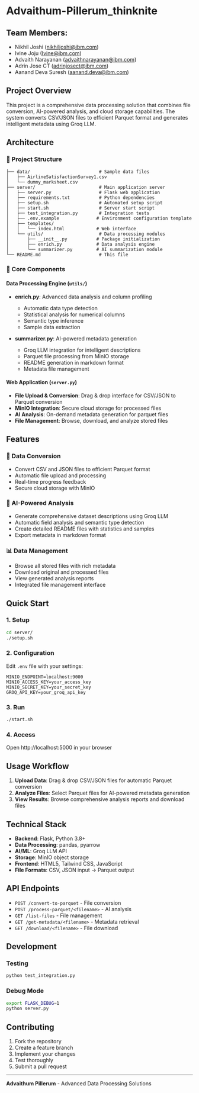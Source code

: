 # Advaithum-Pillerum_thinknite

## Team Members:
- Nikhil Joshi (nikhiljoshi@ibm.com)
- Ivine Joju (Ivine@ibm.com)
- Advaith Narayanan (advaithnarayanan@ibm.com)
- Adrin Jose CT (adrinjosect@ibm.com)
- Aanand Deva Suresh (aanand.deva@ibm.com)

## Project Overview

This project is a comprehensive data processing solution that combines file conversion, AI-powered analysis, and cloud storage capabilities. The system converts CSV/JSON files to efficient Parquet format and generates intelligent metadata using Groq LLM.

## Architecture

### 📁 Project Structure
```
├── data/                          # Sample data files
│   ├── AirlineSatisfactionSurvey1.csv
│   └── dummy_marksheet.csv
├── server/                        # Main application server
│   ├── server.py                  # Flask web application
│   ├── requirements.txt           # Python dependencies
│   ├── setup.sh                   # Automated setup script
│   ├── start.sh                   # Server start script
│   ├── test_integration.py        # Integration tests
│   ├── .env.example              # Environment configuration template
│   ├── templates/
│   │   └── index.html            # Web interface
│   └── utils/                     # Data processing modules
│       ├── __init__.py           # Package initialization
│       ├── enrich.py             # Data analysis engine
│       └── summarizer.py         # AI summarization module
└── README.md                      # This file
```

### 🔧 Core Components

#### Data Processing Engine (`utils/`)
- **enrich.py**: Advanced data analysis and column profiling
  - Automatic data type detection
  - Statistical analysis for numerical columns
  - Semantic type inference
  - Sample data extraction

- **summarizer.py**: AI-powered metadata generation
  - Groq LLM integration for intelligent descriptions
  - Parquet file processing from MinIO storage
  - README generation in markdown format
  - Metadata file management

#### Web Application (`server.py`)
- **File Upload & Conversion**: Drag & drop interface for CSV/JSON to Parquet conversion
- **MinIO Integration**: Secure cloud storage for processed files
- **AI Analysis**: On-demand metadata generation for parquet files
- **File Management**: Browse, download, and analyze stored files

## Features

### 🚀 Data Conversion
- Convert CSV and JSON files to efficient Parquet format
- Automatic file upload and processing
- Real-time progress feedback
- Secure cloud storage with MinIO

### 🤖 AI-Powered Analysis
- Generate comprehensive dataset descriptions using Groq LLM
- Automatic field analysis and semantic type detection
- Create detailed README files with statistics and samples
- Export metadata in markdown format

### 📊 Data Management
- Browse all stored files with rich metadata
- Download original and processed files
- View generated analysis reports
- Integrated file management interface

## Quick Start

### 1. Setup
```bash
cd server/
./setup.sh
```

### 2. Configuration
Edit `.env` file with your settings:
```env
MINIO_ENDPOINT=localhost:9000
MINIO_ACCESS_KEY=your_access_key
MINIO_SECRET_KEY=your_secret_key
GROQ_API_KEY=your_groq_api_key
```

### 3. Run
```bash
./start.sh
```

### 4. Access
Open http://localhost:5000 in your browser

## Usage Workflow

1. **Upload Data**: Drag & drop CSV/JSON files for automatic Parquet conversion
2. **Analyze Files**: Select Parquet files for AI-powered metadata generation
3. **View Results**: Browse comprehensive analysis reports and download files

## Technical Stack

- **Backend**: Flask, Python 3.8+
- **Data Processing**: pandas, pyarrow
- **AI/ML**: Groq LLM API
- **Storage**: MinIO object storage
- **Frontend**: HTML5, Tailwind CSS, JavaScript
- **File Formats**: CSV, JSON input → Parquet output

## API Endpoints

- `POST /convert-to-parquet` - File conversion
- `POST /process-parquet/<filename>` - AI analysis
- `GET /list-files` - File management
- `GET /get-metadata/<filename>` - Metadata retrieval
- `GET /download/<filename>` - File download

## Development

### Testing
```bash
python test_integration.py
```

### Debug Mode
```bash
export FLASK_DEBUG=1
python server.py
```

## Contributing

1. Fork the repository
2. Create a feature branch
3. Implement your changes
4. Test thoroughly
5. Submit a pull request

---

**Advaithum Pillerum** - Advanced Data Processing Solutions
